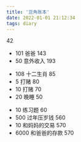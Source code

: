 ```yaml
---
title: '豆角账本'
date: 2022-01-01 21:12:34
tags: diary
---
```


  42
+ 101 爸爸  143
+ 50 意外收入 193
- 108 十二生肖 85
- 5 打赌 80
- 10 打赌 70
- 20 晚睡 50
+ 10 练习题 60
+ 500 过年压岁钱 560
+ 10 和妈妈的交易 570
+ 6000 和爸爸的存款 570
